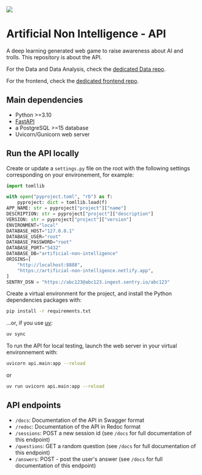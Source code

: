 <img src=/images/Cover_photo_Artifical_NonIntelligence.png>

# Artificial Non Intelligence - API

A deep learning generated web game to raise awareness about AI and trolls.
This repository is about the API.

For the Data and Data Analysis, check the [dedicated Data repo](https://github.com/bolinocroustibat/artificial-non-intelligence-data).

For the frontend, check the [dedicated frontend repo](https://github.com/bolinocroustibat/artificial-non-intelligence-frontend).


## Main dependencies

- Python >=3.10
- [FastAPI](https://fastapi.tiangolo.com/)
- a PostgreSQL >=15 database
- Uvicorn/Gunicorn web server


## Run the API locally

Create or update a `settings.py` file on the root with the following settings corresponding on your environement, for example:
```python
import tomllib

with open("pyproject.toml", "rb") as f:
    pyproject: dict = tomllib.load(f)
APP_NAME: str = pyproject["project"]["name"]
DESCRIPTION: str = pyproject["project"]["description"]
VERSION: str = pyproject["project"]["version"]
ENVIRONMENT="local"
DATABASE_HOST="127.0.0.1"
DATABASE_USER="root"
DATABASE_PASSWORD="root"
DATABASE_PORT="5432"
DATABASE_DB="artificial-non-intelligence"
ORIGINS=[
    "http://localhost:8888",
    "https://artificial-non-intelligence.netlify.app",
]
SENTRY_DSN = "https://abc123@abc123.ingest.sentry.io/abc123"
```

Create a virtual environment for the project, and install the Python dependencies packages with:
```bash
pip install -r requirements.txt
```

...or, if you use [uv](https://docs.astral.sh/uv/):
```bash
uv sync
```

To run the API for local testing, launch the web server in your virtual environnement with:
```bash
uvicorn api.main:app --reload
```
or
```bash
uv run uvicorn api.main:app --reload
```


## API endpoints

- `/docs`: Documentation of the API in Swagger format
- `/redoc`: Documentation of the API in Redoc format
- `/sessions`: POST a new session id (see `/docs` for full documentation of this endpoint)
- `/questions`: GET a random question (see `/docs` for full documentation of this endpoint)
- `/answers`: POST - post the user's answer (see `/docs` for full documentation of this endpoint)
